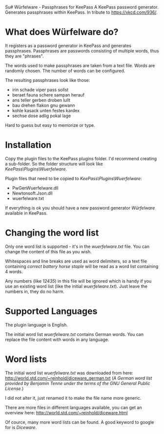 
Su# Würfelware - Passphrases for KeePass
A KeePass password generator. Generates passphrases within KeePass. In tribute to https://xkcd.com/936/.

# What does Würfelware do?
It registers as a password generator in KeePass and generates passphrases. Passphrases are passwords consisting of multiple words, thus they are "phrases".

The words used to make passphrases are taken from a text file. Words are randomly chosen. The number of words can be configured. 

The resulting passphrases look like those:

* irin schade viper pass sollst
* beraet fauna schere sampan herauf
* ans teller gerben droben lullt
* bau drehen flakon gnu gewann
* kohle kasack unten festes kardex
* sechse dose adlig pokal lage

Hard to guess but easy to memorize or type.

# Installation
Copy the plugin files to the KeePass plugins folder. I'd recommend creating a sub-folder. So the folder structure will look like *KeePass\Plugins\Wuerfelware*.

Plugin files that need to be copied to *KeePass\Plugins\Wuerfelware*:
* PwGenWuerfelware.dll
* Newtonsoft.Json.dll
* wuerfelware.txt

If everything is ok you should have a new password generator *Würfelware* available in KeePass.

# Changing the word list
Only one word list is supported - it's in the *wuerfelware.txt* file. You can change the content of this file as you wish.

Whitespaces and line breaks are used as word delimiters, so a text file containing *correct battery horse staple* will be read as a word list containing 4 words.

Any numbers (like *12435*) in this file will be ignored which is handy if you use an existing word list (like the initial *wuerfelware.txt*). Just leave the numbers in, they do no harm.

# Supported Languages
The plugin language is English.

The initial word list *wuerfelware.txt* contains German words. You can replace the file content with words in any language.

# Word lists
The initial word list *wuerfelware.txt* was downloaded from here:
http://world.std.com/~reinhold/diceware_german.txt (*A German word list provided by Benjamin Tenne under the terms of the GNU General Public License.*)

I did not alter it, just renamed it to make the file name more generic.

There are more files in different languages available, you can get an overview here:
http://world.std.com/~reinhold/diceware.html

Of cource, many more word lists can be found. A good keyword to google for is *Diceware*.

